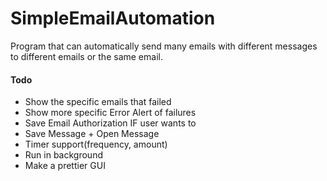 # SimpleEmailAutomation
Program that can automatically send many emails with different messages to different emails or the same email.

#### Todo
* Show the specific emails that failed
* Show more specific Error Alert of failures
* Save Email Authorization IF user wants to
* Save Message + Open Message
* Timer support(frequency, amount)
* Run in background
* Make a prettier GUI
